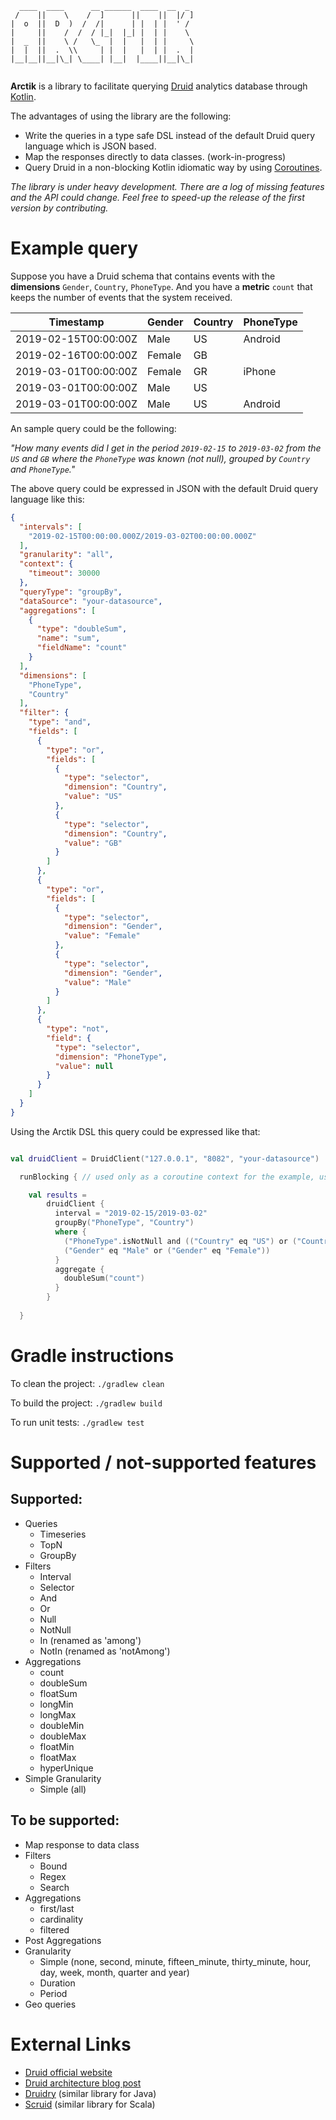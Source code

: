 ```
  ____  ____      __ ______  ____  __  _ 
 /    ||    \    /  ]      ||    ||  |/ ]
|  o  ||  D  )  /  /|      | |  | |  ' / 
|     ||    /  /  / |_|  |_| |  | |    \ 
|  _  ||    \ /   \_  |  |   |  | |     \
|  |  ||  .  \\     | |  |   |  | |  .  |
|__|__||__|\_| \____| |__|  |____||__|\_|
                                         
```

**Arctik** is a library to facilitate querying [Druid](http://druid.io/) analytics database through 
[Kotlin](https://kotlinlang.org/). 

The advantages of using the library are the following: 
* Write the queries in a type safe DSL instead of the default Druid query language which is JSON based. 
* Map the responses directly to data classes. (work-in-progress)
* Query Druid in a non-blocking Kotlin idiomatic way by using 
[Coroutines](https://kotlinlang.org/docs/reference/coroutines-overview.html).

_The library is under heavy development. There are a log of missing features and the API could change.
Feel free to speed-up the release of the first version by contributing._

# Example query 

Suppose you have a Druid schema that contains events with the **dimensions** `Gender`, `Country`, `PhoneType`. 
And you have a **metric** `count` that keeps the number of events that the system received.    

| Timestamp             | Gender  | Country | PhoneType |  
| --------------------- | ------- | ------- | --------- |
| 2019-02-15T00:00:00Z  |  Male   | US      | Android   | 
| 2019-02-16T00:00:00Z  |  Female | GB      |           |
| 2019-03-01T00:00:00Z  |  Female | GR      | iPhone    |
| 2019-03-01T00:00:00Z  |  Male   | US      |           |
| 2019-03-01T00:00:00Z  |  Male   | US      | Android   |

An sample query could be the following: 

_"How many events did I get in the period `2019-02-15` to `2019-03-02` from the `US` and `GB` where the `PhoneType` was 
known (not null), grouped by `Country` and `PhoneType`."_

The above query could be expressed in JSON with the default Druid query language like this: 

```json
{
  "intervals": [
    "2019-02-15T00:00:00.000Z/2019-03-02T00:00:00.000Z"
  ],
  "granularity": "all",
  "context": {
    "timeout": 30000
  },
  "queryType": "groupBy",
  "dataSource": "your-datasource",
  "aggregations": [
    {
      "type": "doubleSum",
      "name": "sum",
      "fieldName": "count"
    }
  ],
  "dimensions": [
    "PhoneType",
    "Country"
  ],
  "filter": {
    "type": "and",
    "fields": [
      {
        "type": "or",
        "fields": [
          {
            "type": "selector",
            "dimension": "Country",
            "value": "US"
          },
          {
            "type": "selector",
            "dimension": "Country",
            "value": "GB"
          }
        ]
      },
      {
        "type": "or",
        "fields": [
          {
            "type": "selector",
            "dimension": "Gender",
            "value": "Female"
          },
          {
            "type": "selector",
            "dimension": "Gender",
            "value": "Male"
          }
        ]
      },
      {
        "type": "not",
        "field": {
          "type": "selector",
          "dimension": "PhoneType",
          "value": null
        }
      }
    ]
  }
}
```

Using the Arctik DSL this query could be expressed like that: 

```kotlin

val druidClient = DruidClient("127.0.0.1", "8082", "your-datasource")

  runBlocking { // used only as a coroutine context for the example, usual usage should be non blocking 

    val results = 
        druidClient {
          interval = "2019-02-15/2019-03-02"
          groupBy("PhoneType", "Country")
          where {
            ("PhoneType".isNotNull and (("Country" eq "US") or ("Country" eq "GB"))) and
            ("Gender" eq "Male" or ("Gender" eq "Female"))
          }
          aggregate {
            doubleSum("count")
          }
        }
    
  }

```

# Gradle instructions 

To clean the project: `./gradlew clean`

To build the project: `./gradlew build`

To run unit tests: `./gradlew test`

# Supported / not-supported features

## Supported: 
- Queries
    - Timeseries 
    - TopN
    - GroupBy
- Filters
    - Interval
    - Selector
    - And
    - Or
    - Null
    - NotNull
    - In (renamed as 'among')
    - NotIn (renamed as 'notAmong')
- Aggregations
    - count 
    - doubleSum
    - floatSum 
    - longMin 
    - longMax 
    - doubleMin 
    - doubleMax 
    - floatMin 
    - floatMax 
    - hyperUnique 
- Simple Granularity 
    - Simple (all)

## To be supported: 
- Map response to data class  
- Filters 
    - Bound
    - Regex
    - Search 
- Aggregations 
    - first/last
    - cardinality 
    - filtered
- Post Aggregations
- Granularity 
    - Simple (none, second, minute, fifteen_minute, thirty_minute, hour, day, week, month, quarter and year)
    - Duration
    - Period
- Geo queries  

    
# External Links 

* [Druid official website](http://druid.io/)
* [Druid architecture blog post](https://anskarl.github.io/post/2019/druid-part-1/)
* [Druidry](https://github.com/zapr-oss/druidry) (similar library for Java)
* [Scruid](https://github.com/ing-bank/scruid) (similar library for Scala)       
